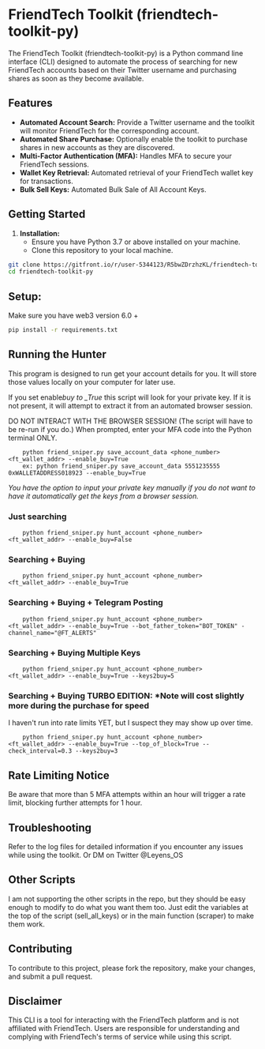 # FriendTech Toolkit (friendtech-toolkit-py)

The FriendTech Toolkit (friendtech-toolkit-py) is a Python command line interface (CLI) designed to automate the process of searching for new FriendTech accounts based on their Twitter username and purchasing shares as soon as they become available.

## Features

- **Automated Account Search:** Provide a Twitter username and the toolkit will monitor FriendTech for the corresponding account.
- **Automated Share Purchase:** Optionally enable the toolkit to purchase shares in new accounts as they are discovered.
- **Multi-Factor Authentication (MFA):** Handles MFA to secure your FriendTech sessions.
- **Wallet Key Retrieval:** Automated retrieval of your FriendTech wallet key for transactions.
- **Bulk Sell Keys:** Automated Bulk Sale of All Account Keys.

## Getting Started

1. **Installation:**
   - Ensure you have Python 3.7 or above installed on your machine.
   - Clone this repository to your local machine.

```bash
git clone https://gitfront.io/r/user-5344123/R5bwZDrzhzKL/friendtech-toolkit-py.git
cd friendtech-toolkit-py
```

## Setup:

Make sure you have web3 version 6.0 +

```bash
pip install -r requirements.txt
```

## Running the Hunter

This program is designed to run get your account details for you. It will store those values locally on your computer for later use.

If you set enable*buy to \_True* this script will look for your private key. If it is not present, it will attempt to extract it from an automated browser session.

DO NOT INTERACT WITH THE BROWSER SESSION! (The script will have to be re-run if you do.) When prompted, enter your MFA code into the Python terminal ONLY.

```
    python friend_sniper.py save_account_data <phone_number> <ft_wallet_addr> --enable_buy=True
    ex: python friend_sniper.py save_account_data 5551235555 0xWALLETADDRESS018923 --enable_buy=True
```

_You have the option to input your private key manually if you do not want to have it automatically get the keys from a browser session._

### Just searching

```
    python friend_sniper.py hunt_account <phone_number> <ft_wallet_addr> --enable_buy=False
```

### Searching + Buying

```
    python friend_sniper.py hunt_account <phone_number> <ft_wallet_addr> --enable_buy=True
```

### Searching + Buying + Telegram Posting

```
    python friend_sniper.py hunt_account <phone_number> <ft_wallet_addr> --enable_buy=True --bot_father_token="BOT_TOKEN" -channel_name="@FT_ALERTS"
```

### Searching + Buying Multiple Keys

```
    python friend_sniper.py hunt_account <phone_number> <ft_wallet_addr> --enable_buy=True --keys2buy=5
```

### Searching + Buying TURBO EDITION: \*Note will cost slightly more during the purchase for speed

I haven't run into rate limits YET, but I suspect they may show up over time.

```
    python friend_sniper.py hunt_account <phone_number> <ft_wallet_addr> --enable_buy=True --top_of_block=True --check_interval=0.3 --keys2buy=3
```

## Rate Limiting Notice

Be aware that more than 5 MFA attempts within an hour will trigger a rate limit, blocking further attempts for 1 hour.

## Troubleshooting

Refer to the log files for detailed information if you encounter any issues while using the toolkit. Or DM on Twitter @Leyens_OS

## Other Scripts

I am not supporting the other scripts in the repo, but they should be easy enough to modify to do what you want them too. Just edit the variables at the top of the script (sell_all_keys) or in the main function (scraper) to make them work.

## Contributing

To contribute to this project, please fork the repository, make your changes, and submit a pull request.

## Disclaimer

This CLI is a tool for interacting with the FriendTech platform and is not affiliated with FriendTech. Users are responsible for understanding and complying with FriendTech's terms of service while using this script.

